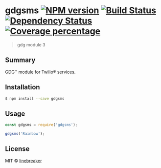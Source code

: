 # gdgsms [![NPM version][npm-image]][npm-url] [![Build Status][travis-image]][travis-url] [![Dependency Status][daviddm-image]][daviddm-url] [![Coverage percentage][coveralls-image]][coveralls-url]
> gdg module 3
## Summary
GDG™ module for Twilio® services.
## Installation

```sh
$ npm install --save gdgsms
```

## Usage

```js
const gdgsms = require('gdgsms');

gdgsms('Rainbow');
```
## License

MIT © [linebreaker](dev.gdg.io)


[npm-image]: https://badge.fury.io/js/moda-c.svg
[npm-url]: https://npmjs.org/package/moda-c
[travis-image]: https://travis-ci.org/gdg/moda-c.svg?branch=master
[travis-url]: https://travis-ci.org/gdg/moda-c
[daviddm-image]: https://david-dm.org/gdg/moda-c.svg?theme=shields.io
[daviddm-url]: https://david-dm.org/gdg/moda-c
[coveralls-image]: https://coveralls.io/repos/gdg/moda-c/badge.svg
[coveralls-url]: https://coveralls.io/r/gdg/moda-c
